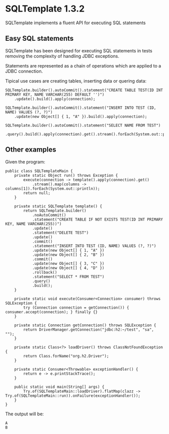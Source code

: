 # SQLTemplate 1.3.2

SQLTemplate implements a fluent API for executing SQL statements

## Easy SQL statements

SQLTemplate has been designed for executing SQL statements in tests removing the complexity of handling JDBC exceptions.

Statements are represented as a chain of operations which are applied to a JDBC connection.

Tipical use cases are creating tables, inserting data or quering data:

    SQLTemplate.builder().autoCommit().statement("CREATE TABLE TEST(ID INT PRIMARY KEY, NAME VARCHAR(255) DEFAULT '')")
        .update().build().apply(connection);
    
    SQLTemplate.builder().autoCommit().statement("INSERT INTO TEST (ID, NAME) VALUES (?, ?)")
        .update(new Object[] { 1, "A" }).build().apply(connection);

    SQLTemplate.builder().autoCommit().statement("SELECT NAME FROM TEST")
        .query().build().apply(connection).get().stream().forEach(System.out::println));

## Other examples

Given the program:

    public class SQLTemplateMain {
        private static Object run() throws Exception {
            execute(connection -> template().apply(connection).get()
                .stream().map(columns -> columns[1]).forEach(System.out::println));
            return null;
        }
    
        private static SQLTemplate template() {
            return SQLTemplate.builder()
                .noAutoCommit()
                .statement("CREATE TABLE IF NOT EXISTS TEST(ID INT PRIMARY KEY, NAME VARCHAR(255))")
                .update()
                .statement("DELETE TEST")
                .update()
                .commit()
                .statement("INSERT INTO TEST (ID, NAME) VALUES (?, ?)")
                .update(new Object[] { 1, "A" })
                .update(new Object[] { 2, "B" })
                .commit()
                .update(new Object[] { 3, "C" })
                .update(new Object[] { 4, "D" })
                .rollback()
                .statement("SELECT * FROM TEST")
                .query()
                .build();
        }
    
        private static void execute(Consumer<Connection> consumer) throws SQLException {
            try (Connection connection = getConnection()) { consumer.accept(connection); } finally {}
        }
    
        private static Connection getConnection() throws SQLException {
            return DriverManager.getConnection("jdbc:h2:~/test", "sa", "");
        }
    
        private static Class<?> loadDriver() throws ClassNotFoundException {
            return Class.forName("org.h2.Driver");
        }
    
        private static Consumer<Throwable> exceptionHandler() {
            return e -> e.printStackTrace();
        }
    
        public static void main(String[] args) {
            Try.of(SQLTemplateMain::loadDriver).flatMap(clazz -> Try.of(SQLTemplateMain::run)).onFailure(exceptionHandler());
        }
    }
		
The output will be:

	A
	B
